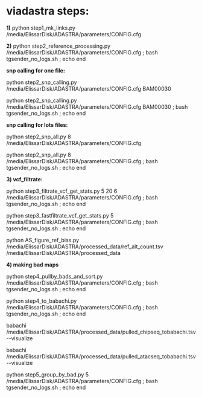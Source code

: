 # viadastra steps:

**1)** python step1_mk_links.py /media/ElissarDisk/ADASTRA/parameters/CONFIG.cfg

**2)** python step2_reference_processing.py /media/ElissarDisk/ADASTRA/parameters/CONFIG.cfg ; bash tgsender_no_logs.sh ; echo end
 

**snp calling for one file:**

python step2_snp_calling.py /media/ElissarDisk/ADASTRA/parameters/CONFIG.cfg BAM00030

python step2_snp_calling.py /media/ElissarDisk/ADASTRA/parameters/CONFIG.cfg BAM00030 ; bash tgsender_no_logs.sh ; echo end

**snp calling for lots files:**

python step2_snp_all.py 8 /media/ElissarDisk/ADASTRA/parameters/CONFIG.cfg

python step2_snp_all.py 8 /media/ElissarDisk/ADASTRA/parameters/CONFIG.cfg ; bash tgsender_no_logs.sh ; echo end

**3) vcf_filtrate:**


python step3_filtrate_vcf_get_stats.py 5 20 6 /media/ElissarDisk/ADASTRA/parameters/CONFIG.cfg ; bash tgsender_no_logs.sh ; echo end

python step3_fastfiltrate_vcf_get_stats.py 5 /media/ElissarDisk/ADASTRA/parameters/CONFIG.cfg ; bash tgsender_no_logs.sh ; echo end


python AS_figure_ref_bias.py /media/ElissarDisk/ADASTRA/processed_data/ref_alt_count.tsv /media/ElissarDisk/ADASTRA/processed_data


**4) making bad maps**


python step4_pullby_bads_and_sort.py /media/ElissarDisk/ADASTRA/parameters/CONFIG.cfg ; bash tgsender_no_logs.sh ; echo end

python step4_to_babachi.py  /media/ElissarDisk/ADASTRA/parameters/CONFIG.cfg ; bash tgsender_no_logs.sh ; echo end

babachi /media/ElissarDisk/ADASTRA/processed_data/pulled_chipseq_tobabachi.tsv --visualize

babachi /media/ElissarDisk/ADASTRA/processed_data/pulled_atacseq_tobabachi.tsv --visualize

python step5_group_by_bad.py 5 /media/ElissarDisk/ADASTRA/parameters/CONFIG.cfg ; bash tgsender_no_logs.sh ; echo end

